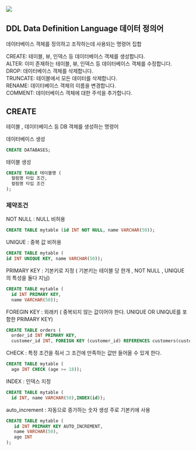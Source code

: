 <img src="https://capsule-render.vercel.app/api?type=waving&color=auto&height=200&section=header&text=DDL&fontSize=90" />

## DDL Data Definition Language 데이터 정의어
데이터베이스 객체를 정의하고 조작하는데 사용되는 명령어 집합 <br>

CREATE: 테이블, 뷰, 인덱스 등 데이터베이스 객체를 생성합니다.<br>
ALTER: 이미 존재하는 테이블, 뷰, 인덱스 등 데이터베이스 객체를 수정합니다.<br>
DROP: 데이터베이스 객체를 삭제합니다.<br>
TRUNCATE: 테이블에서 모든 데이터를 삭제합니다.<br>
RENAME: 데이터베이스 객체의 이름을 변경합니다.<br>
COMMENT: 데이터베이스 객체에 대한 주석을 추가합니다.<br>

## CREATE
테이블 , 데이터베이스 등 DB 객체를 생성하는 명령어

데이터베이스 생성
```sql
CREATE DATABASES;
```

테이블 생성
```sql
CREATE TABLE 테이블명 (
  컬럼명 타입 조건,
  컬럼명 타입 조건
);
```

### 제약조건
NOT NULL : NULL 비허용
```sql
CREATE TABLE mytable (id INT NOT NULL, name VARCHAR(50));
```

UNIQUE : 중복 값 비허용
```sql
CREATE TABLE mytable (
id INT UNIQUE KEY, name VARCHAR(50));
```

PRIMARY KEY : 기본키로 지정 ( 기본키는 테이블 당 한개 , NOT NULL , UNIQUE 의 특성을 둘다 지님)
```sql
CREATE TABLE mytable (
  id INT PRIMARY KEY,
  name VARCHAR(50));
```

FOREGIN KEY : 외래키 ( 중복되지 않는 값이어야 한다. UNIQUE OR UNIQUE를 포함한 PRIMARY KEY)
```sql
CREATE TABLE orders (
  order_id INT PRIMARY KEY, 
  customer_id INT, FOREIGN KEY (customer_id) REFERENCES customers(customer_id));
```
CHECK : 특정 조건을 줘서 그 조건에 만족하는 값만 들어올 수 있게 한다.
```sql
CREATE TABLE mytable (
  age INT CHECK (age >= 18));
```
INDEX : 인덱스 지정
```sql
CREATE TABLE mytable (
  id INT, name VARCHAR(50),INDEX(id));
```
auto_increment : 자동으로 증가하는 숫자 생성 주로 기본키에 사용
```sql
CREATE TABLE mytable (
   id INT PRIMARY KEY AUTO_INCREMENT,
   name VARCHAR(50),
   age INT
);
```

